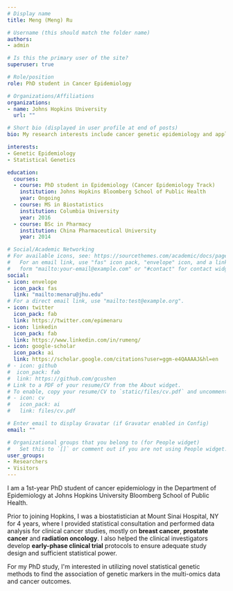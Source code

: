 ```yaml
---
# Display name
title: Meng (Meng) Ru

# Username (this should match the folder name)
authors:
- admin

# Is this the primary user of the site?
superuser: true

# Role/position
role: PhD student in Cancer Epidemiology

# Organizations/Affiliations
organizations:
- name: Johns Hopkins University
  url: ""

# Short bio (displayed in user profile at end of posts)
bio: My research interests include cancer genetic epidemiology and application of novel statistical genetic methods.

interests:
- Genetic Epidemiology
- Statistical Genetics

education:
  courses:
  - course: PhD student in Epidemiology (Cancer Epidemiology Track)
    institution: Johns Hopkins Bloomberg School of Public Health
    year: Ongoing
  - course: MS in Biostatistics
    institution: Columbia University
    year: 2016
  - course: BSc in Pharmacy
    institution: China Pharmaceutical University
    year: 2014

# Social/Academic Networking
# For available icons, see: https://sourcethemes.com/academic/docs/page-builder/#icons
#   For an email link, use "fas" icon pack, "envelope" icon, and a link in the
#   form "mailto:your-email@example.com" or "#contact" for contact widget.
social:
- icon: envelope
  icon_pack: fas
  link: "mailto:menaru@jhu.edu"  
# For a direct email link, use "mailto:test@example.org".
- icon: twitter
  icon_pack: fab
  link: https://twitter.com/epimenaru
- icon: linkedin
  icon_pack: fab
  link: https://www.linkedin.com/in/rumeng/
- icon: google-scholar
  icon_pack: ai
  link: https://scholar.google.com/citations?user=ggm-e4QAAAAJ&hl=en 
# - icon: github
#  icon_pack: fab
#  link: https://github.com/gcushen
# Link to a PDF of your resume/CV from the About widget.
# To enable, copy your resume/CV to `static/files/cv.pdf` and uncomment the lines below.
# - icon: cv
#   icon_pack: ai
#   link: files/cv.pdf

# Enter email to display Gravatar (if Gravatar enabled in Config)
email: ""

# Organizational groups that you belong to (for People widget)
#   Set this to `[]` or comment out if you are not using People widget.
user_groups:
- Researchers
- Visitors
---
```


I am a 1st-year PhD student of cancer epidemiology in the Department of Epidemiology at Johns Hopkins University Bloomberg School of Public Health. 

Prior to joining Hopkins, I was a biostatistician at Mount Sinai Hospital, NY for 4 years, where I provided statistical consultation and performed data analysis for clinical cancer studies, mostly on **breast cancer**, **prostate cancer** and **radiation oncology**. I also helped the clinical investigators develop **early-phase clinical trial** protocols to ensure adequate study design and sufficient statistical power. 

For my PhD study, I'm interested in utilizing novel statistical genetic methods to find the association of genetic markers in the multi-omics data and cancer outcomes. 



